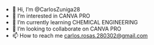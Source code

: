- 👋 Hi, I’m @CarlosZuniga28
- 👀 I’m interested in CANVA PRO
- 🌱 I’m currently learning CHEMICAL ENGINEERING
- 💞️ I’m looking to collaborate on CANVA PRO
- 📫 How to reach me carlos.rosas.280302@gmail.com

<!---
CarlosZuniga28/CarlosZuniga28 is a ✨ special ✨ repository because its `README.md` (this file) appears on your GitHub profile.
You can click the Preview link to take a look at your changes.
--->
